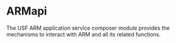 # ARMapi

The USF ARM application service composer module provides the mechanisms to interact with ARM and all its related functions.

